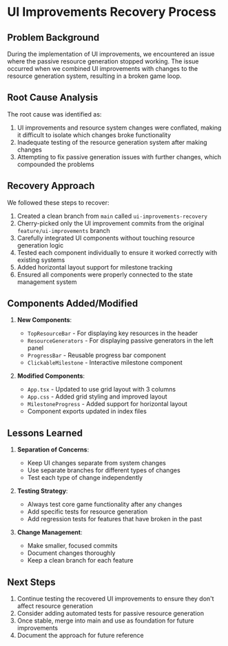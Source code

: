 # UI Improvements Recovery Process

## Problem Background

During the implementation of UI improvements, we encountered an issue where the passive resource generation stopped working. The issue occurred when we combined UI improvements with changes to the resource generation system, resulting in a broken game loop.

## Root Cause Analysis

The root cause was identified as:

1. UI improvements and resource system changes were conflated, making it difficult to isolate which changes broke functionality
2. Inadequate testing of the resource generation system after making changes
3. Attempting to fix passive generation issues with further changes, which compounded the problems

## Recovery Approach

We followed these steps to recover:

1. Created a clean branch from `main` called `ui-improvements-recovery`
2. Cherry-picked only the UI improvement commits from the original `feature/ui-improvements` branch
3. Carefully integrated UI components without touching resource generation logic
4. Tested each component individually to ensure it worked correctly with existing systems
5. Added horizontal layout support for milestone tracking
6. Ensured all components were properly connected to the state management system

## Components Added/Modified

1. **New Components**:
   - `TopResourceBar` - For displaying key resources in the header
   - `ResourceGenerators` - For displaying passive generators in the left panel
   - `ProgressBar` - Reusable progress bar component
   - `ClickableMilestone` - Interactive milestone component

2. **Modified Components**:
   - `App.tsx` - Updated to use grid layout with 3 columns
   - `App.css` - Added grid styling and improved layout
   - `MilestoneProgress` - Added support for horizontal layout
   - Component exports updated in index files

## Lessons Learned

1. **Separation of Concerns**:
   - Keep UI changes separate from system changes
   - Use separate branches for different types of changes
   - Test each type of change independently

2. **Testing Strategy**:
   - Always test core game functionality after any changes
   - Add specific tests for resource generation
   - Add regression tests for features that have broken in the past

3. **Change Management**:
   - Make smaller, focused commits
   - Document changes thoroughly
   - Keep a clean branch for each feature

## Next Steps

1. Continue testing the recovered UI improvements to ensure they don't affect resource generation
2. Consider adding automated tests for passive resource generation
3. Once stable, merge into main and use as foundation for future improvements
4. Document the approach for future reference